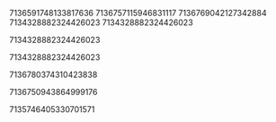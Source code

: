 7136591748133817636
7136757115946831117
7136769042127342884
7134328882324426023
7134328882324426023

7134328882324426023

7134328882324426023

7136780374310423838

7136750943864999176

7135746405330701571

